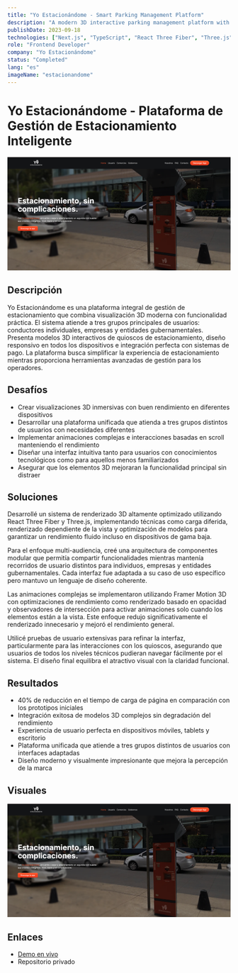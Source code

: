 ```yaml
---
title: "Yo Estacionándome - Smart Parking Management Platform"
description: "A modern 3D interactive parking management platform with multiple user interfaces"
publishDate: 2023-09-18
technologies: ["Next.js", "TypeScript", "React Three Fiber", "Three.js", "Tailwind CSS", "Framer Motion 3D"]
role: "Frontend Developer"
company: "Yo Estacionándome"
status: "Completed"
lang: "es"
imageName: "estacionandome"
---
```


# Yo Estacionándome - Plataforma de Gestión de Estacionamiento Inteligente

![Project preview](/public/assets/projects/estacionandome.png)

## Descripción
Yo Estacionándome es una plataforma integral de gestión de estacionamiento que combina visualización 3D moderna con funcionalidad práctica. El sistema atiende a tres grupos principales de usuarios: conductores individuales, empresas y entidades gubernamentales. Presenta modelos 3D interactivos de quioscos de estacionamiento, diseño responsivo en todos los dispositivos e integración perfecta con sistemas de pago. La plataforma busca simplificar la experiencia de estacionamiento mientras proporciona herramientas avanzadas de gestión para los operadores.

## Desafíos
- Crear visualizaciones 3D inmersivas con buen rendimiento en diferentes dispositivos
- Desarrollar una plataforma unificada que atienda a tres grupos distintos de usuarios con necesidades diferentes
- Implementar animaciones complejas e interacciones basadas en scroll manteniendo el rendimiento
- Diseñar una interfaz intuitiva tanto para usuarios con conocimientos tecnológicos como para aquellos menos familiarizados
- Asegurar que los elementos 3D mejoraran la funcionalidad principal sin distraer

## Soluciones
Desarrollé un sistema de renderizado 3D altamente optimizado utilizando React Three Fiber y Three.js, implementando técnicas como carga diferida, renderizado dependiente de la vista y optimización de modelos para garantizar un rendimiento fluido incluso en dispositivos de gama baja.

Para el enfoque multi-audiencia, creé una arquitectura de componentes modular que permitía compartir funcionalidades mientras mantenía recorridos de usuario distintos para individuos, empresas y entidades gubernamentales. Cada interfaz fue adaptada a su caso de uso específico pero mantuvo un lenguaje de diseño coherente.

Las animaciones complejas se implementaron utilizando Framer Motion 3D con optimizaciones de rendimiento como renderizado basado en opacidad y observadores de intersección para activar animaciones solo cuando los elementos están a la vista. Este enfoque redujo significativamente el renderizado innecesario y mejoró el rendimiento general.

Utilicé pruebas de usuario extensivas para refinar la interfaz, particularmente para las interacciones con los quioscos, asegurando que usuarios de todos los niveles técnicos pudieran navegar fácilmente por el sistema. El diseño final equilibra el atractivo visual con la claridad funcional.

## Resultados
- 40% de reducción en el tiempo de carga de página en comparación con los prototipos iniciales
- Integración exitosa de modelos 3D complejos sin degradación del rendimiento
- Experiencia de usuario perfecta en dispositivos móviles, tablets y escritorio
- Plataforma unificada que atiende a tres grupos distintos de usuarios con interfaces adaptadas
- Diseño moderno y visualmente impresionante que mejora la percepción de la marca

## Visuales
![Vista previa del proyecto](/public/assets/projects/estacionandome.png)

## Enlaces
- [Demo en vivo](https://yo-estacionandome-dev.vercel.app/)
- Repositorio privado
